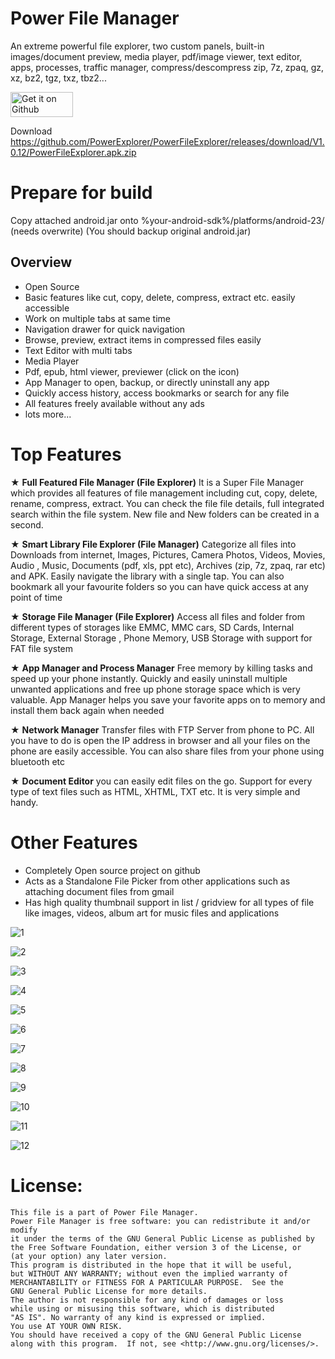 # Power File Manager

An extreme powerful file explorer, two custom panels, built-in images/document preview, media player, pdf/image viewer, text editor, apps, processes, traffic manager, compress/descompress zip, 7z, zpaq, gz, xz, bz2, tgz, txz, tbz2...


[<img alt="Get it on Github" height="40" width="100" src="https://github.githubassets.com/images/modules/logos_page/GitHub-Logo.png">](https://github.com/PowerExplorer/PowerFileExplorer/releases/download/V1.0.12/PowerFileExplorer.apk.zip)

Download https://github.com/PowerExplorer/PowerFileExplorer/releases/download/V1.0.12/PowerFileExplorer.apk.zip


# Prepare for build
Copy attached android.jar onto %your-android-sdk%/platforms/android-23/ (needs overwrite)
(You should backup original android.jar)


Overview
---
- Open Source
- Basic features like cut, copy, delete, compress, extract etc. easily accessible
- Work on multiple tabs at same time
- Navigation drawer for quick navigation
- Browse, preview, extract items in compressed files easily
- Text Editor with multi tabs
- Media Player
- Pdf, epub, html viewer, previewer (click on the icon)
- App Manager to open, backup, or directly uninstall any app
- Quickly access history, access bookmarks or search for any file
- All features freely available without any ads
- lots more...


Top Features
============
★ **Full Featured File Manager (File Explorer)** It is a Super File Manager which provides all features of file management including cut, copy, delete, rename, compress, extract. You can check the file file details, full integrated search within the file system. New file and New folders can be created in a second.

★ **Smart Library File Explorer (File Manager)** Categorize all files into Downloads from internet, Images, Pictures, Camera Photos, Videos, Movies, Audio , Music, Documents (pdf, xls, ppt etc), Archives (zip, 7z, zpaq, rar etc) and APK. Easily navigate the library with a single tap. You can also bookmark all your favourite folders so you can have quick access at any point of time

★ **Storage File Manager (File Explorer)** Access all files and folder from different types of storages like EMMC, MMC cars, SD Cards, Internal Storage, External Storage , Phone Memory, USB Storage with support for FAT file system

★ **App Manager and Process Manager** Free memory by killing tasks and speed up your phone instantly. Quickly and easily uninstall multiple unwanted applications and free up phone storage space which is very valuable. App Manager helps you save your favorite apps on to memory and install them back again when needed

★ **Network Manager** Transfer files with FTP Server from phone to PC. All you have to do is open the IP address in browser and all your files on the phone are easily accessible. You can also share files from your phone using bluetooth etc

★ **Document Editor** you can easily edit files on the go. Support for every type of text files such as HTML, XHTML, TXT etc. It is very simple and handy.

Other Features
==============
* Completely Open source project on github
* Acts as a Standalone File Picker from other applications such as attaching document files from gmail
* Has high quality thumbnail support in list / gridview for all types of file like images, videos, album art for music files and applications

![1](https://github.com/PowerExplorer/PowerFileExplorer/releases/download/V1.0.11/Screenshot_20190621-151238.png?raw=true)

![2](https://github.com/PowerExplorer/PowerFileExplorer/releases/download/V1.0.9/Screenshot_20190618-071159.png?raw=true)

![3](https://github.com/PowerExplorer/PowerFileExplorer/releases/download/V1.0.9/Screenshot_20190618-180905.png?raw=true)

![4](https://github.com/PowerExplorer/PowerFileExplorer/releases/download/V1.0.11/Screenshot_20190621-150303.png?raw=true)

![5](https://github.com/PowerExplorer/PowerFileExplorer/releases/download/V1.0.11/Screenshot_20190621-150239.png?raw=true)

![6](https://github.com/PowerExplorer/PowerFileExplorer/releases/download/V1.0.9/Screenshot_20190618-072859.png?raw=true)

![7](https://github.com/PowerExplorer/PowerFileExplorer/releases/download/V1.0.9/Screenshot_20190618-072051.png?raw=true)

![8](https://github.com/PowerExplorer/PowerFileExplorer/releases/download/V1.0.9/Screenshot_20190618-071533.png?raw=true)

![9](https://github.com/PowerExplorer/PowerFileExplorer/releases/download/V1.0.9/Screenshot_20190618-071507.png?raw=true)

![10](https://github.com/PowerExplorer/PowerFileExplorer/releases/download/V1.0.11/Screenshot_20190621-154655.png?raw=true)

![11](https://github.com/PowerExplorer/PowerFileExplorer/releases/download/V1.0.11/Screenshot_20190621-134550.png?raw=true)

![12](https://github.com/PowerExplorer/PowerFileExplorer/releases/download/V1.0.9/Screenshot_20190618-071247.png?raw=true)


# License: 

    This file is a part of Power File Manager.
    Power File Manager is free software: you can redistribute it and/or modify
    it under the terms of the GNU General Public License as published by
    the Free Software Foundation, either version 3 of the License, or
    (at your option) any later version.
    This program is distributed in the hope that it will be useful,
    but WITHOUT ANY WARRANTY; without even the implied warranty of
    MERCHANTABILITY or FITNESS FOR A PARTICULAR PURPOSE.  See the
    GNU General Public License for more details.
    The author is not responsible for any kind of damages or loss
    while using or misusing this software, which is distributed
    "AS IS". No warranty of any kind is expressed or implied.
    You use AT YOUR OWN RISK.
    You should have received a copy of the GNU General Public License
    along with this program.  If not, see <http://www.gnu.org/licenses/>.

